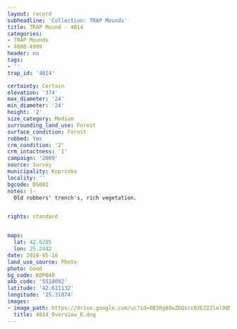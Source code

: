 ```yaml
---
layout: record
subheadline: 'Collection: TRAP Mounds'
title: TRAP Mound - 4014
categories:
- TRAP Mounds
- 4000-4999
header: no
tags:
- ''
trap_id: '4014'

certainty: Certain
elevation: '374'
max_diameter: '24'
min_diameter: '24'
height: '2'
size_category: Medium
surrounding_land_use: Forest
surface_condition: Forest
robbed: Yes
crm_condition: '2'
crm_intactness: '1'
campaign: '2009'
source: Survey
municipality: Koprinka
locality: ''
bgcode: DS001
notes: |-
  Old robbers' trench's, rich vegetation.


rights: standard


maps:
  lat: 42.6285
  lon: 25.2442
date: 2018-05-16
land_use_source: Photo
photo: Good
bg_code: КОР048
akb_code: '5510092'
latitude: '42.611132'
longitude: '25.31074'
images:
- image_path: https://drive.google.com/uc?id=0B3Rg88wZDQscc0JEZ2Zlal9ONXM
  title: 4014_Overview_E.dng
---
```

